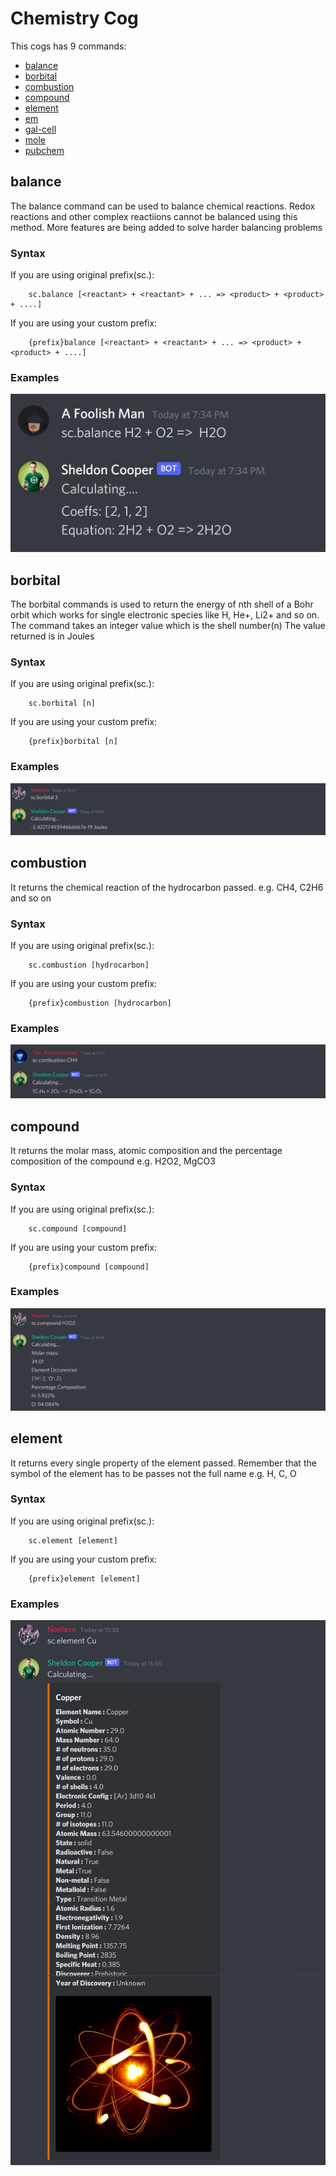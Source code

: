 # Chemistry Cog
This cogs has 9 commands:
- [balance](#balance)
- [borbital](#borbital)
- [combustion](#combustion)
- [compound](#compound)
- [element](#element)
- [em](#em)
- [gal-cell](#gal-cell)
- [mole](#mole)
- [pubchem](#pubchem)


## balance
The balance command can be used to balance chemical reactions. Redox reactions and other complex reactiions cannot be balanced using this method. More features are being added to solve harder balancing problems

### Syntax
If you are using original prefix(sc.):
```
    sc.balance [<reactant> + <reactant> + ... => <product> + <product> + ....]
```
If you are using your custom prefix:
```
    {prefix}balance [<reactant> + <reactant> + ... => <product> + <product> + ....]
```

### Examples
<img src="./img/img7.png" alt="chem">


## borbital
The borbital commands is used to return the energy of nth shell of a Bohr orbit which works for single electronic species like H, He+, Li2+ and so on.
The command takes an integer value which is the shell number(n)
The value returned is in Joules

### Syntax
If you are using original prefix(sc.):
```
    sc.borbital [n]
```
If you are using your custom prefix:
```
    {prefix}borbital [n]
```

### Examples
<img src="./img/img8.png" alt="chem">


## combustion
It returns the chemical reaction of the hydrocarbon passed.
e.g. CH4, C2H6 and so on

### Syntax
If you are using original prefix(sc.):
```
    sc.combustion [hydrocarbon]
```
If you are using your custom prefix:
```
    {prefix}combustion [hydrocarbon]
```

### Examples
<img src="./img/img9.png" alt="chem">


## compound
It returns the molar mass, atomic composition and the percentage composition of the compound
e.g. H2O2, MgCO3

### Syntax
If you are using original prefix(sc.):
```
    sc.compound [compound]
```
If you are using your custom prefix:
```
    {prefix}compound [compound]
```

### Examples
<img src="./img/img10.png" alt="chem">


## element
It returns every single property of the element passed.
Remember that the symbol of the element has to be passes not the full name
e.g. H, C, O

### Syntax
If you are using original prefix(sc.):
```
    sc.element [element]
```
If you are using your custom prefix:
```
    {prefix}element [element]
```

### Examples
<img src="./img/img11.png" alt="chem">